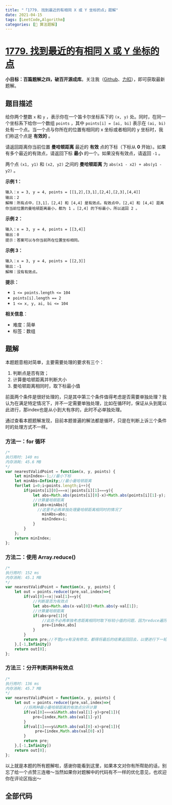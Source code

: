 ```yaml
---
title: "「1779. 找到最近的有相同 X 或 Y 坐标的点」题解"
date: 2021-04-15
tags: [LeetCode,Algorithm]
categories: [📝 算法题解]
---
```


# [1779. 找到最近的有相同 X 或 Y 坐标的点](https://leetcode-cn.com/problems/find-nearest-point-that-has-the-same-x-or-y-coordinate/)

**小目标：百篇题解之四，破百开源成库**。关注我（[Github](https://github.com/KimYangOfCat)、[力扣](https://leetcode-cn.com/u/kimyang/)），即可获取最新题解。

## 题目描述

给你两个整数 `x` 和 `y` ，表示你在一个笛卡尔坐标系下的 `(x, y)` 处。同时，在同一个坐标系下给你一个数组 `points` ，其中 `points[i] = [ai, bi]` 表示在 `(ai, bi)` 处有一个点。当一个点与你所在的位置有相同的 x 坐标或者相同的 y 坐标时，我们称这个点是 **有效的** 。

请返回距离你当前位置 **曼哈顿距离** 最近的 **有效** 点的下标（下标从 **0** 开始）。如果有多个最近的有效点，请返回下标 **最小** 的一个。如果没有有效点，请返回 `-1` 。

两个点 `(x1, y1)` 和 `(x2, y2)` 之间的 **曼哈顿距离** 为 `abs(x1 - x2) + abs(y1 - y2)` 。<!-- more -->

 

**示例 1：**

```
输入：x = 3, y = 4, points = [[1,2],[3,1],[2,4],[2,3],[4,4]]
输出：2
解释：所有点中，[3,1]，[2,4] 和 [4,4] 是有效点。有效点中，[2,4] 和 [4,4] 距离你当前位置的曼哈顿距离最小，都为 1 。[2,4] 的下标最小，所以返回 2 。
```

**示例 2：**

```
输入：x = 3, y = 4, points = [[3,4]]
输出：0
提示：答案可以与你当前所在位置坐标相同。
```

**示例 3：**

```
输入：x = 3, y = 4, points = [[2,3]]
输出：-1
解释：没有有效点。
```

 

**提示：**

- `1 <= points.length <= 104`
- `points[i].length == 2`
- `1 <= x, y, ai, bi <= 104`

**相关信息**：

+ 难度：简单
+ 标签：数组

## 题解

本题题意相对简单，主要需要处理的要求有三个：

1. 判断点是否有效；
2. 计算曼哈顿距离并判断大小
3. 曼哈顿距离相同时，取下标最小值

前面两个条件是很好处理的，只是其中第三个条件值得考虑是否需要单独处理？我认为在满足特定情况下，并不一定需要单独处理，比如在循环时，保证从头到尾以此进行，那index也是从小到大有序的，此时不必单独处理。

通过查看本题题解发现，目前本题普遍的解法都是循环，只是在判断上诉三个条件时的处理方式不一样。

### 方法一：for 循环

```javascript
/*
执行用时: 140 ms
内存消耗: 45.6 MB
*/
var nearestValidPoint = function(x, y, points) {
    let minIndex=-1;//最小下标
    let minAbs=Infinity;//最小曼哈顿距离
    for(let i=0;i<points.length;i++){
        if(points[i][0]===x||points[i][1]===y){
            let abs=Math.abs(points[i][0]-x)+Math.abs(points[i][1]-y);
            //计算曼哈顿距离
            if(abs<minAbs){
              //这里不必再单独处理曼哈顿距离相同时的情况了
                minAbs=abs;
                minIndex=i;
            }
        }
    };
    return minIndex;
};
```

### 方法二：使用 Array.reduce()  

```javascript
/*
执行用时: 152 ms
内存消耗: 45.1 MB
*/
var nearestValidPoint = function(x, y, points) {
    let out = points.reduce((pre,val,index)=>{
        if(val[0]==x||val[1]==y){
            //判断是否为有效点
            let abs=Math.abs(x-val[0])+Math.abs(y-val[1]);
            //计算曼哈顿距离
            if(abs<pre[1]){
                //此处不必再单独考虑距离相同时取下标较小值的问题，因为reduce遍历数组是从头向尾遍历的
                pre=[index,abs]
            }  
        }
        return pre;//不管pre有没有修改，都得将最后的结果返回回去，以便进行下一轮时pre有值。
    },[-1,Infinity])
    return out[0];
};
```

### 方法三：分开判断两种有效点

```javascript
/*
执行用时: 136 ms
内存消耗: 45.7 MB
*/
var nearestValidPoint = function(x, y, points) {
    let out = points.reduce((pre,val,index)=>{
        //将两种最小曼哈顿距离的有效点分开计算
        if(val[0]===x&&Math.abs(val[1]-y)<pre[1]){
            pre=[index,Math.abs(val[1]-y)] 
        }
        if(val[1]===y&&Math.abs(val[0]-x)<pre[1]){
             pre=[index,Math.abs(val[0]-x)]
        }
        return pre;
    },[-1,Infinity])
    return out[0];
};
```

以上就是本题的所有题解啦，感谢你能看到这里，如果本文对你有所帮助的话，别忘了给一个点赞三连嗷～当然如果你对题解中的代码有不一样的优化意见，也欢迎你在评论区指出～

## 全部代码

<RecoDemo :collapse="true">
  <template slot="code-js">
    <<< @/blog/algorithm/src/js/1779.找到最近的有相同-x-或-y-坐标的点.js
  </template>
</RecoDemo>